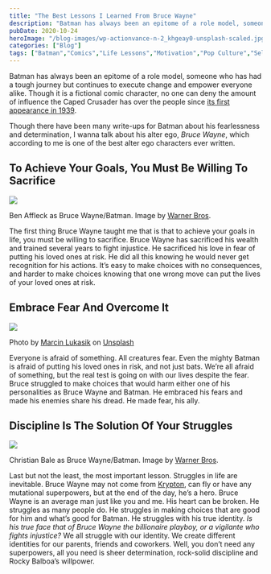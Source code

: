 ```yaml
---
title: "The Best Lessons I Learned From Bruce Wayne"
description: "Batman has always been an epitome of a role model, someone who has had a tough journey but continues to execute change and empower everyone alike. Though it is a fictional comic character, no one can deny the amount of influence the Caped Crusader has over the people since its first appearance in 1939. Though there [&hellip;]"
pubDate: 2020-10-24
heroImage: "/blog-images/wp-actionvance-n-2_khgeay0-unsplash-scaled.jpg"
categories: ["Blog"]
tags: ["Batman","Comics","Life Lessons","Motivation","Pop Culture","Self Improvement","thedeveloperstory"]
---
```


Batman has always been an epitome of a role model, someone who has had a tough journey but continues to execute change and empower everyone alike. Though it is a fictional comic character, no one can deny the amount of influence the Caped Crusader has over the people since [its first appearance in 1939](https://en.wikipedia.org/wiki/Detective_Comics_27).

Though there have been many write-ups for Batman about his fearlessness and determination, I wanna talk about his alter ego, _Bruce Wayne_, which according to me is one of the best alter ego characters ever written.

## To Achieve Your Goals, You Must Be Willing To Sacrifice

![](https://thedeveloperstory.files.wordpress.com/2020/10/bruce-wayne-batman.jpg?w=1024)

Ben Affleck as Bruce Wayne/Batman. Image by [Warner Bros](https://www.warnerbros.com/).

The first thing Bruce Wayne taught me that is that to achieve your goals in life, you must be willing to sacrifice. Bruce Wayne has sacrificed his wealth and trained several years to fight injustice. He sacrificed his love in fear of putting his loved ones at risk. He did all this knowing he would never get recognition for his actions. It’s easy to make choices with no consequences, and harder to make choices knowing that one wrong move can put the lives of your loved ones at risk.

## Embrace Fear And Overcome It

![](https://thedeveloperstory.files.wordpress.com/2020/10/marcin-lukasik-uypoyyjdhre-unsplash.jpg?w=683)

Photo by [Marcin Lukasik](https://unsplash.com/@lusik?utm_source=unsplash&utm_medium=referral&utm_content=creditCopyText) on [Unsplash](https://unsplash.com/s/photos/batman?utm_source=unsplash&utm_medium=referral&utm_content=creditCopyText)

Everyone is afraid of something. All creatures fear. Even the mighty Batman is afraid of putting his loved ones in risk, and not just bats. We’re all afraid of something, but the real test is going on with our lives despite the fear. Bruce struggled to make choices that would harm either one of his personalities as Bruce Wayne and Batman. He embraced his fears and made his enemies share his dread. He made fear, his ally.

## Discipline Is The Solution Of Your Struggles

![](https://thedeveloperstory.files.wordpress.com/2020/10/the-dark-knight-christian-bale.jpg?w=1000)

Christian Bale as Bruce Wayne/Batman. Image by [Warner Bros](https://www.warnerbros.com/).

Last but not the least, the most important lesson. Struggles in life are inevitable. Bruce Wayne may not come from [Krypton](https://dc.fandom.com/wiki/Krypton), can fly or have any mutational superpowers, but at the end of the day, he’s a hero. Bruce Wayne is an average man just like you and me. His heart can be broken. He struggles as many people do. He struggles in making choices that are good for him and what’s good for Batman. He struggles with his true identity. _Is his true face that of Bruce Wayne the billionaire playboy, or a vigilante who fights injustice?_ We all struggle with our identity. We create different identities for our parents, friends and coworkers. Well, you don’t need any superpowers, all you need is sheer determination, rock-solid discipline and Rocky Balboa’s willpower.